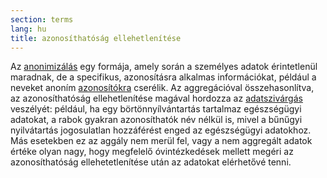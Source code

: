 ```yaml
---
section: terms
lang: hu
title: azonosíthatóság ellehetlenítése
---
```


Az [anonimizálás](../anonymisation/) egy formája, amely során a személyes adatok érintetlenül maradnak, de a specifikus, azonosításra alkalmas információkat, például a neveket anoním  [azonosítókra](../identifier/) cserélik. Az aggregációval összehasonlítva, az azonosíthatóság ellehetlenítése magával hordozza az [adatszivárgás](../data-leakage/) veszélyét: például, ha egy börtönnyílvántartás tartalmaz egészségügyi adatokat, a rabok gyakran azonosíthatók név nélkül is, mivel a bűnűgyi nyilvátartás jogosulatlan hozzáférést enged az egészségügyi adatokhoz. Más esetekben ez az aggály nem merül fel, vagy a nem aggregált adatok értéke olyan nagy, hogy megfelelő óvintézkedések mellett megéri az azonosíthatóság ellehetetlenítése után az adatokat elérhetővé tenni.

